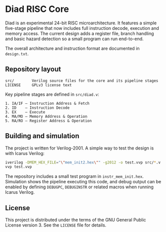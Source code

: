 # Diad RISC Core

Diad is an experimental 24-bit RISC microarchitecture. It features a simple five-stage pipeline that now includes full instruction decode, execution and memory access. The current design adds a register file, branch handling and basic hazard detection so a small program can run end-to-end.

The overall architecture and instruction format are documented in `design.txt`.

## Repository layout

```
src/        Verilog source files for the core and its pipeline stages
LICENSE     GPLv3 license text
```

Key pipeline stages are defined in `src/diad.v`:

```
1. IA/IF – Instruction Address & Fetch
2. ID    – Instruction Decode
3. EX    – Execute
4. MA/MO – Memory Address & Operation
5. RA/RO – Register Address & Operation
```

## Building and simulation

The project is written for Verilog-2001. A simple way to test the design is with Icarus Verilog:

```bash
iverilog -DMEM_HEX_FILE="\"mem_init2.hex\"" -g2012 -o test.vvp src/*.v
vvp test.vvp
```

The repository includes a small test program in `instr_mem_init.hex`.
Simulation shows the pipeline executing this code, and debug output can be enabled by defining `DEBUGPC`, `DEBUGINSTR` or related macros when running Icarus Verilog.

## License

This project is distributed under the terms of the GNU General Public License version 3. See the `LICENSE` file for details.
